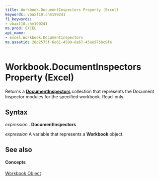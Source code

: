 ```yaml
---
title: Workbook.DocumentInspectors Property (Excel)
keywords: vbaxl10.chm199241
f1_keywords:
- vbaxl10.chm199241
ms.prod: EXCEL
api_name:
- Excel.Workbook.DocumentInspectors
ms.assetid: 26d2575f-6e61-4509-6a67-45ae576bc9fe
---
```



# Workbook.DocumentInspectors Property (Excel)

Returns a  **[DocumentInspectors](http://msdn.microsoft.com/library/8366d7cd-e016-bb99-d27f-749ca10352f1%28Office.15%29.aspx)** collection that represents the Document Inspector modules for the specified workbook. Read-only.


## Syntax

 _expression_ . **DocumentInspectors**

 _expression_ A variable that represents a **Workbook** object.


## See also


#### Concepts


[Workbook Object](workbook-object-excel.md)


